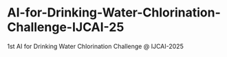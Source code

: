# AI-for-Drinking-Water-Chlorination-Challenge-IJCAI-25
1st AI for Drinking Water Chlorination Challenge @ IJCAI-2025
